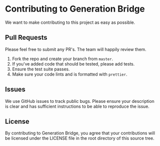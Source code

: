 # Contributing to Generation Bridge

We want to make contributing to this project as easy as possible.

## Pull Requests

Please feel free to submit any PR's. The team will happily review them.

1. Fork the repo and create your branch from `master`.
2. If you've added code that should be tested, please add tests.
3. Ensure the test suite passes.
4. Make sure your code lints and is formatted with `prettier`.

## Issues

We use GitHub issues to track public bugs. Please ensure your description is clear and has sufficient instructions to be able to reproduce the issue.

## License

By contributing to Generation Bridge, you agree that your contributions will be licensed under the LICENSE file in the root directory of this source tree.
